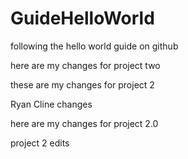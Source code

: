 # GuideHelloWorld
following the hello world guide on github

here are my changes for project two

these are my changes for project 2

Ryan Cline changes 

here are my changes for project 2.0

project 2 edits